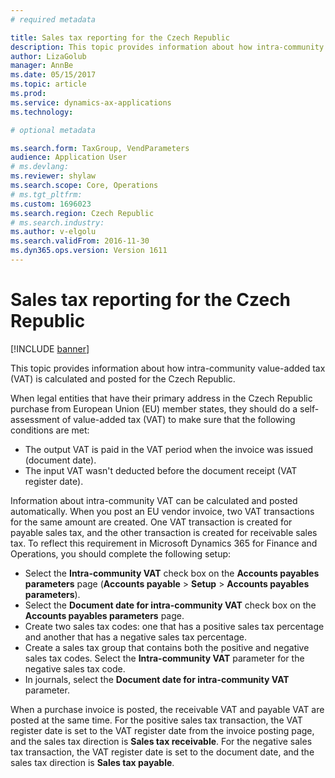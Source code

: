 ```yaml
---
# required metadata

title: Sales tax reporting for the Czech Republic
description: This topic provides information about how intra-community value-added tax (VAT) is calculated and posted for the Czech Republic. 
author: LizaGolub
manager: AnnBe
ms.date: 05/15/2017
ms.topic: article
ms.prod: 
ms.service: dynamics-ax-applications
ms.technology: 

# optional metadata

ms.search.form: TaxGroup, VendParameters
audience: Application User
# ms.devlang: 
ms.reviewer: shylaw
ms.search.scope: Core, Operations
# ms.tgt_pltfrm: 
ms.custom: 1696023
ms.search.region: Czech Republic
# ms.search.industry: 
ms.author: v-elgolu
ms.search.validFrom: 2016-11-30
ms.dyn365.ops.version: Version 1611
---
```


# Sales tax reporting for the Czech Republic

[!INCLUDE [banner](../includes/banner.md)]

This topic provides information about how intra-community value-added tax (VAT) is calculated and posted for the Czech Republic. 

When legal entities that have their primary address in the Czech Republic purchase from European Union (EU) member states, they should do a self-assessment of value-added tax (VAT) to make sure that the following conditions are met:

-   The output VAT is paid in the VAT period when the invoice was issued (document date).
-   The input VAT wasn't deducted before the document receipt (VAT register date).

Information about intra-community VAT can be calculated and posted automatically. When you post an EU vendor invoice, two VAT transactions for the same amount are created. One VAT transaction is created for payable sales tax, and the other transaction is created for receivable sales tax. To reflect this requirement in Microsoft Dynamics 365 for Finance and Operations, you should complete the following setup:

-   Select the **Intra-community VAT** check box on the **Accounts payables parameters** page (**Accounts payable** &gt; **Setup** &gt; **Accounts payables parameters**).
-   Select the **Document date for intra-community VAT** check box on the **Accounts payables parameters** page.
-   Create two sales tax codes: one that has a positive sales tax percentage and another that has a negative sales tax percentage.
-   Create a sales tax group that contains both the positive and negative sales tax codes. Select the **Intra-community VAT** parameter for the negative sales tax code.
-   In journals, select the **Document date for intra-community VAT** parameter.

When a purchase invoice is posted, the receivable VAT and payable VAT are posted at the same time. For the positive sales tax transaction, the VAT register date is set to the VAT register date from the invoice posting page, and the sales tax direction is **Sales tax receivable**. For the negative sales tax transaction, the VAT register date is set to the document date, and the sales tax direction is **Sales tax payable**.


